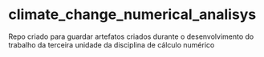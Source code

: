 # climate_change_numerical_analisys
Repo criado para guardar artefatos criados durante o desenvolvimento do trabalho da terceira unidade da disciplina de cálculo numérico
